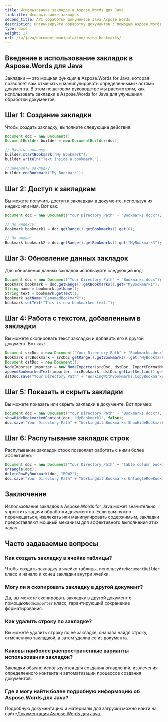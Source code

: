 ```yaml
---
title: Использование закладок в Aspose.Words для Java
linktitle: Использование закладок
second_title: API обработки документов Java Aspose.Words
description: Оптимизируйте обработку документов с помощью Aspose.Words для Java. Узнайте, как использовать закладки для эффективной навигации и управления контентом в этом пошаговом руководстве.
type: docs
weight: 17
url: /ru/java/document-manipulation/using-bookmarks/
---
```


## Введение в использование закладок в Aspose.Words для Java

Закладки — это мощная функция в Aspose.Words for Java, которая позволяет вам отмечать и манипулировать определенными частями документа. В этом пошаговом руководстве мы рассмотрим, как использовать закладки в Aspose.Words for Java для улучшения обработки документов. 

## Шаг 1: Создание закладки

Чтобы создать закладку, выполните следующие действия:

```java
Document doc = new Document();
DocumentBuilder builder = new DocumentBuilder(doc);

// Начать закладку
builder.startBookmark("My Bookmark");
builder.writeln("Text inside a bookmark.");

//Завершить закладку
builder.endBookmark("My Bookmark");
```

## Шаг 2: Доступ к закладкам

Вы можете получить доступ к закладкам в документе, используя их индекс или имя. Вот как:

```java
Document doc = new Document("Your Directory Path" + "Bookmarks.docx");

// По индексу:
Bookmark bookmark1 = doc.getRange().getBookmarks().get(0);

// По имени:
Bookmark bookmark2 = doc.getRange().getBookmarks().get("MyBookmark3");
```

## Шаг 3: Обновление данных закладок

Для обновления данных закладок используйте следующий код:

```java
Document doc = new Document("Your Directory Path" + "Bookmarks.docx");
Bookmark bookmark = doc.getRange().getBookmarks().get("MyBookmark1");
String name = bookmark.getName();
String text = bookmark.getText();
bookmark.setName("RenamedBookmark");
bookmark.setText("This is new bookmarked text.");
```

## Шаг 4: Работа с текстом, добавленным в закладки

Вы можете скопировать текст закладки и добавить его в другой документ. Вот как:

```java
Document srcDoc = new Document("Your Directory Path" + "Bookmarks.docx");
Bookmark srcBookmark = srcDoc.getRange().getBookmarks().get("MyBookmark1");
Document dstDoc = new Document();
NodeImporter importer = new NodeImporter(srcDoc, dstDoc, ImportFormatMode.KEEP_SOURCE_FORMATTING);
appendBookmarkedText(importer, srcBookmark, dstDoc.getLastSection().getBody());
dstDoc.save("Your Directory Path" + "WorkingWithBookmarks.CopyBookmarkedText.docx");
```

## Шаг 5: Показать и скрыть закладки

Вы можете показать или скрыть закладки в документе. Вот пример:

```java
Document doc = new Document("Your Directory Path" + "Bookmarks.docx");
showHideBookmarkedContent(doc, "MyBookmark1", false);
doc.save("Your Directory Path" + "WorkingWithBookmarks.ShowHideBookmarks.docx");
```

## Шаг 6: Распутывание закладок строк

Распутывание закладок строк позволяет работать с ними более эффективно:

```java
Document doc = new Document("Your Directory Path" + "Table column bookmarks.docx");
untangle(doc);
deleteRowByBookmark(doc, "ROW2");
doc.save("Your Directory Path" + "WorkingWithBookmarks.UntangleRowBookmarks.docx");
```

## Заключение

Использование закладок в Aspose.Words for Java может значительно упростить задачи обработки документов. Если вам нужно перемещаться, извлекать или манипулировать содержимым, закладки предоставляют мощный механизм для эффективного выполнения этих задач.

## Часто задаваемые вопросы

### Как создать закладку в ячейке таблицы?

 Чтобы создать закладку в ячейке таблицы, используйте`DocumentBuilder` класс и начало и конец закладки внутри ячейки.

### Могу ли я скопировать закладку в другой документ?

 Да, вы можете скопировать закладку в другой документ с помощью`NodeImporter` класс, гарантирующий сохранение форматирования.

### Как удалить строку по закладке?

Вы можете удалить строку по ее закладке, сначала найдя строку, отмеченную закладкой, а затем удалив ее из документа.

### Каковы наиболее распространенные варианты использования закладок?

Закладки обычно используются для создания оглавлений, извлечения определенного контента и автоматизации процессов создания документов.

### Где я могу найти более подробную информацию об Aspose.Words для Java?

 Подробную документацию и материалы для загрузки можно найти на сайте[Документация Aspose.Words для Java](https://reference.aspose.com/words/java/).